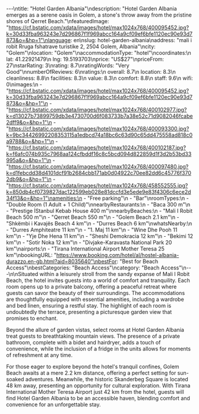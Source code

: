 ---\ntitle: "Hotel Garden Albania"\ndescription: "Hotel Garden Albania emerges as a serene oasis in Golem, a stone's throw away from the pristine shores of Qerret Beach."\nfeaturedImage: "https://cf.bstatic.com/xdata/images/hotel/max1024x768/400095452.jpg?k=30d33fba963243e7d296867f1f969abcc164a9cf09ef6bfe1120ec90e93d7873&o=&hp=1"\nlanguage: en\nslug: hotel-garden-albania\naddress: "mali i robit Rruga fshatrave turistike 2, 2504 Golem, Albania"\ncity: "Golem"\nlocation: "Golem"\naccommodationType: "hotel"\ncoordinates:\n  lat: 41.22921479\n  lng: 19.5193703\nprice: "US$27"\npriceFrom: 27\nstarRating: 3\nrating: 8.7\nratingWords: "Very Good"\nnumberOfReviews: 6\nratings:\n  overall: 8.7\n  location: 8.3\n  cleanliness: 8.8\n  facilities: 8.3\n  value: 8.3\n  comfort: 8.8\n  staff: 9.6\n  wifi: 0\nimages:\n  - "https://cf.bstatic.com/xdata/images/hotel/max1024x768/400095452.jpg?k=30d33fba963243e7d296867f1f969abcc164a9cf09ef6bfe1120ec90e93d7873&o=&hp=1"\n  - "https://cf.bstatic.com/xdata/images/hotel/max1024x768/400102977.jpg?k=d13027b73899759db3e4730700d6f083733b7a38e52c71d9082046fcabe2dff9&o=&hp=1"\n  - "https://cf.bstatic.com/xdata/images/hotel/max1024x768/400093300.jpg?k=9bc34426992208353115a1edbcd74a18bc6c63d90c65dd475558ad818c0a9788&o=&hp=1"\n  - "https://cf.bstatic.com/xdata/images/hotel/max1024x768/400102187.jpg?k=f6afc074b935c7968aa124cfbddf16c8c5bcd094d822859d1f3d2b53bd33995a&o=&hp=1"\n  - "https://cf.bstatic.com/xdata/images/hotel/max1024x768/400097480.jpg?k=d1febcdd38d4101dcf91b2684cbb171ab0d04922c70ee82dd6c45776f3702db9&o=&hp=1"\n  - "https://cf.bstatic.com/xdata/images/hotel/max1024x768/458552555.jpg?k=850db4cf0739827dac122599eb028e81dccfd3e5ede9e83f4306c6ece2d34f13&o=&hp=1"\namenities:\n  - "Free parking"\n  - "Bar"\nroomTypes:\n  - "Double Room (1 Adult + 1 Child)"\nnearbyRestaurants:\n  - "Baca 300 m"\n  - "Prestige İStanbul Kebab House 400 m"\nnearbyBeaches:\n  - "Mali I Robit Beach 500 m"\n  - "Qerret Beach 550 m"\n  - "Golem Beach 2.1 km"\n  - "Shkëmbi i Kavajës Beach 4 km"\n  - "Durres Beach 6 km"\nwhatsNearby:\n  - "Durres Amphiteatre 11 km"\n  - "1. Maj 11 km"\n  - "Wine Dhe Pooh 11 km"\n  - "Yje Dhe Hena 11 km"\n  - "Sheshi Demokracia 12 km"\n  - "Bekimi 12 km"\n  - "Sotir Noka 12 km"\n  - "Divjake-Karavasta National Park 20 km"\nairports:\n  - "Tirana International Airport Mother Teresa 25 km"\nbookingURL: "https://www.booking.com/hotel/al/hostel-albania-durazzo.en-gb.html?aid=8035640"\nbestFor: "Best for Beach Access"\nbestCategories: "Beach Access"\ncategory: "Beach Access"\n---\n\nSituated within a leisurely stroll from the sandy expanse of Mali I Robit Beach, the hotel invites guests into a world of comfort and tranquility. Each room opens up to a private balcony, offering a peaceful retreat where guests can savor the beauty of their surroundings. The accommodations are thoughtfully equipped with essential amenities, including a wardrobe and bed linen, ensuring a restful stay. The highlight of each room is undoubtedly the terrace, presenting a picturesque garden view that promises to enchant.

Beyond the allure of garden vistas, select rooms at Hotel Garden Albania treat guests to breathtaking mountain views. The presence of a private bathroom, complete with a bidet and hairdryer, adds a touch of convenience, while the inclusion of a fridge in the units allows for moments of refreshment at any time.

For those eager to explore beyond the hotel's tranquil confines, Golem Beach awaits at a mere 2.2 km distance, offering a perfect setting for sun-soaked adventures. Meanwhile, the historic Skanderbeg Square is located 48 km away, presenting an opportunity for cultural exploration. With Tirana International Mother Teresa Airport just 42 km from the hotel, guests will find Hotel Garden Albania to be an accessible haven, blending comfort and convenience for an unforgettable stay.